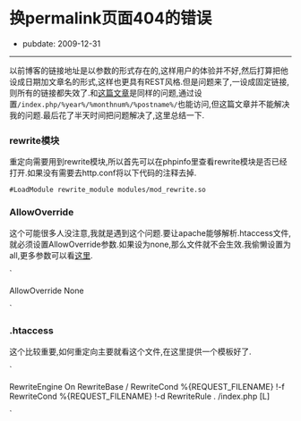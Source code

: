 # 换permalink页面404的错误

- pubdate: 2009-12-31

--------------------------


以前博客的链接地址是以参数的形式存在的,这样用户的体验并不好,然后打算把他设成日期加文章名的形式,这样也更具有REST风格.但是问题来了,一设成固定链接,则所有的链接都失效了.和[这篇文章](http://wutiam.net/2008/06/resolve-wordpress-permalinks-404-error/)是同样的问题,通过设置`/index.php/%year%/%monthnum%/%postname%/`也能访问,但这篇文章并不能解决我的问题.最后花了半天时间把问题解决了,这里总结一下.


### rewrite模块


重定向需要用到rewrite模块,所以首先可以在phpinfo里查看rewrite模块是否已经打开.如果没有需要去http.conf将以下代码的注释去掉.

`#LoadModule rewrite_module modules/mod_rewrite.so`


### AllowOverride


这个可能很多人没注意,我就是遇到这个问题.要让apache能够解析.htaccess文件,就必须设置AllowOverride参数.如果设为none,那么文件就不会生效.我偷懒设置为all,更多参数可以看[这里](http://www.ccvita.com/281.html).

`

AllowOverride None

`


### .htaccess


这个比较重要,如何重定向主要就看这个文件,在这里提供一个模板好了.

`

RewriteEngine On
RewriteBase /
RewriteCond %{REQUEST_FILENAME} !-f
RewriteCond %{REQUEST_FILENAME} !-d
RewriteRule . /index.php [L]

`
